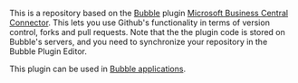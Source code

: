 This is a repository based on the [Bubble](https://bubble.io) plugin  [Microsoft Business Central Connector](https://joseppages.notion.site/Microsoft-Business-Central-Connector-11523005c79c80238a77d96ed45577ec?pvs=4). This lets you use Github's functionality in terms of version control, forks and pull requests. Note that the the plugin code is stored on Bubble's servers, and you need to synchronize your repository in the Bubble Plugin Editor. 

 This plugin can be used in [Bubble applications](https://bubble.io).
